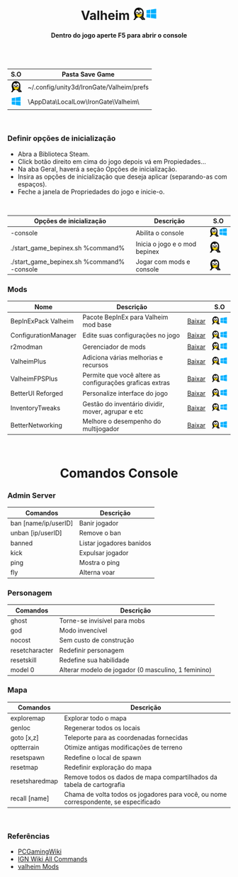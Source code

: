 
<h1 align="center"> Valheim <img width="55" height="" src="_layouts/assets/icons/os.png"></h1>
<h4 align="center">Dentro do jogo aperte F5 para abrir o console</h4>
<br>

<br>

 S.O | Pasta Save Game
------------ | -------------  
 <img width="25" height="" src="_layouts/assets/icons/linux.png">|~/.config/unity3d/IronGate/Valheim/prefs
<img width="25" height="" src="_layouts/assets/icons/windows.png">|\AppData\LocalLow\IronGate\Valheim\


<br>

### Definir opções de inicialização

- Abra a Biblioteca Steam.
- Click botão direito em cima do jogo depois vá em Propiedades...
- Na aba Geral, haverá a seção Opções de inicialização.
- Insira as opções de inicialização que deseja aplicar (separando-as com espaços).
- Feche a janela de Propriedades do jogo e inicie-o.

<br>

Opções de inicialização | Descrição | S.O
------------ | -------------  | -------------  
-console | Abilita o console | <img width="50" height="" src="/assets/icons/os.png">
./start_game_bepinex.sh %command% | Inicia o jogo e o mod bepinex | <img width="25" height="" src="/assets/icons/linux.png">
./start_game_bepinex.sh %command% -console | Jogar com mods e console | <img width="25" height="" src="/assets/icons/linux.png">

### Mods

Nome | Descrição |  | S.O
------------ | -------------  | -------------  | -------------
BepInExPack Valheim | Pacote BepInEx para Valheim mod base | [Baixar](https://valheim.thunderstore.io/package/denikson/BepInExPack_Valheim/) | <img width="50" height="" src="/assets/icons/os.png">
ConfigurationManager | Edite suas configurações no jogo | [Baixar](https://valheim.thunderstore.io/package/cjayride/ConfigurationManager/) | <img width="50" height="" src="/assets/icons/os.png">
r2modman | Gerenciador de mods  | [Baixar](https://valheim.thunderstore.io/package/ebkr/r2modman/) | <img width="50" height="" src="/assets/icons/os.png">
ValheimPlus | Adiciona várias melhorias e recursos | [Baixar](https://valheim.thunderstore.io/package/ValheimPlus/ValheimPlus/) | <img width="50" height="" src="/assets/icons/os.png">
ValheimFPSPlus | Permite que você altere as configurações graficas extras | [Baixar](https://valheim.thunderstore.io/package/KillerGoldFisch/ValheimFPSPlus/) | <img width="50" height="" src="/assets/icons/os.png">
BetterUI Reforged | Personalize interface do jogo | [Baixar](https://valheim.thunderstore.io/package/thedefside/BetterUI_Reforged/) | <img width="50" height="" src="/assets/icons/os.png">
InventoryTweaks | Gestão do inventário dividir, mover, agrupar e etc | [Baixar](https://valheim.thunderstore.io/package/CPCS/MakoMod_InventoryTweaks/) | <img width="50" height="" src="/assets/icons/os.png">
BetterNetworking | Melhore o desempenho do multijogador | [Baixar](https://valheim.thunderstore.io/package/CW_Jesse/BetterNetworking_Valheim/) | <img width="50" height="" src="/assets/icons/os.png">

<br>

<h1 align="center"> Comandos Console </h1>

### Admin Server

Comandos | Descrição
------------ | -------------
ban	[name/ip/userID] | Banir jogador
unban	[ip/userID] | Remove o ban
banned | Listar jogadores banidos
kick   | Expulsar jogador
ping | Mostra o ping
fly | Alterna voar


### Personagem

Comandos | Descrição
------------ | -------------
ghost | Torne-se invisível para mobs
god | Modo invencível
nocost | Sem custo de construção
resetcharacter | Redefinir personagem
resetskill | Redefine sua habilidade
model 0 | Alterar modelo de jogador (0 masculino, 1 feminino)

### Mapa

Comandos | Descrição
------------ | -------------
exploremap | Explorar todo o mapa
genloc | Regenerar todos os locais
goto	[x,z] | Teleporte para as coordenadas fornecidas
optterrain | Otimize antigas modificações de terreno
resetspawn | Redefine o local de spawn
resetmap | Redefinir exploração do mapa
resetsharedmap | Remove todos os dados de mapa compartilhados da tabela de cartografia
recall [name]| Chama de volta todos os jogadores para você, ou nome correspondente, se especificado

<br>

### Referências

- [PCGamingWiki](https://www.pcgamingwiki.com/wiki/Valheim)
- [IGN Wiki All Commands](https://www.ign.com/wikis/valheim/Cheats_and_Codes_List_(Console_Commands))
- [valheim Mods](https://valheim.thunderstore.io/)